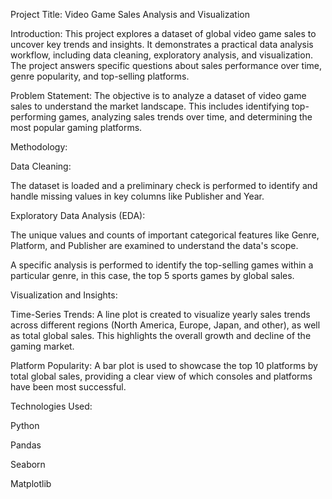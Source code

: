 Project Title: Video Game Sales Analysis and Visualization

Introduction:
This project explores a dataset of global video game sales to uncover key trends and insights. It demonstrates a practical data analysis workflow, including data cleaning, exploratory analysis, and visualization. The project answers specific questions about sales performance over time, genre popularity, and top-selling platforms.

Problem Statement:
The objective is to analyze a dataset of video game sales to understand the market landscape. This includes identifying top-performing games, analyzing sales trends over time, and determining the most popular gaming platforms.

Methodology:

Data Cleaning:

The dataset is loaded and a preliminary check is performed to identify and handle missing values in key columns like Publisher and Year.

Exploratory Data Analysis (EDA):

The unique values and counts of important categorical features like Genre, Platform, and Publisher are examined to understand the data's scope.

A specific analysis is performed to identify the top-selling games within a particular genre, in this case, the top 5 sports games by global sales.

Visualization and Insights:

Time-Series Trends: A line plot is created to visualize yearly sales trends across different regions (North America, Europe, Japan, and other), as well as total global sales. This highlights the overall growth and decline of the gaming market.

Platform Popularity: A bar plot is used to showcase the top 10 platforms by total global sales, providing a clear view of which consoles and platforms have been most successful.

Technologies Used:

Python

Pandas

Seaborn

Matplotlib